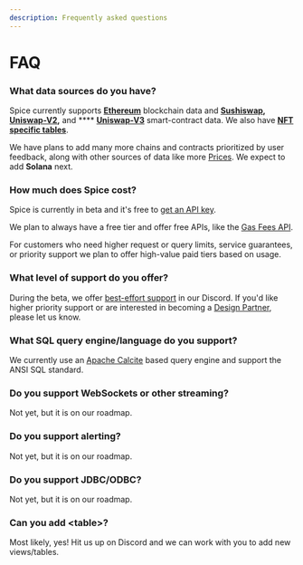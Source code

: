 ```yaml
---
description: Frequently asked questions
---
```


# FAQ

### What data sources do you have?

Spice currently supports [**Ethereum**](reference/sql-query-tables/) blockchain data and [**Sushiswap**](reference/sql-query-tables/sushiswap-tables.md)**,** [**Uniswap-V2**](reference/sql-query-tables/uniswap-tables.md)**,** and **** [**Uniswap-V3**](reference/sql-query-tables/uniswap-tables.md) smart-contract data. We also have [**NFT specific tables**](reference/sql-query-tables/nft-tables.md).

We have plans to add many more chains and contracts prioritized by user feedback, along with other sources of data like more [Prices](api/prices.md). We expect to add **Solana** next.

### How much does Spice cost?

Spice is currently in beta and it's free to [get an API key](https://spice.xyz).

We plan to always have a free tier and offer free APIs, like the [Gas Fees API](api/ethereum/gas-fees.md).

For customers who need higher request or query limits, service guarantees, or priority support we plan to offer high-value paid tiers based on usage.

### What level of support do you offer?

During the beta, we offer [best-effort support](broken-reference) in our Discord. If you'd like higher priority support or are interested in becoming a [Design Partner](https://www.craft.do/s/bgJFtYzSZwuFXD), please let us know.

### What SQL query engine/language do you support?

We currently use an [Apache Calcite](https://calcite.apache.org) based query engine and support the ANSI SQL standard.&#x20;

### Do you support WebSockets or other streaming?

Not yet, but it is on our roadmap.

### Do you support alerting?

Not yet, but it is on our roadmap.

### Do you support JDBC/ODBC?

Not yet, but it is on our roadmap.

### Can you add \<table>?

Most likely, yes! Hit us up on Discord and we can work with you to add new views/tables.
